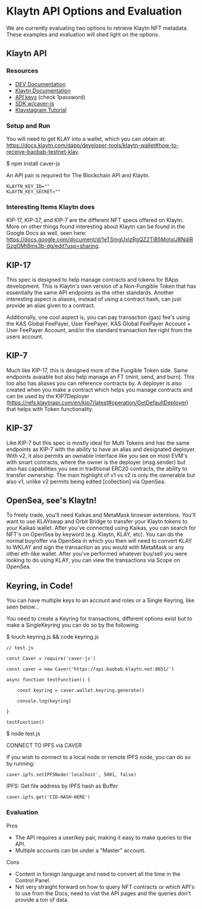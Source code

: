 # Klaytn API Options and Evaluation

We are currently evaluating two options to retrieve Klaytn NFT metadata. These examples and evaluation will shed light on the options.

## Klaytn API

### Resources

- [DEV Documentation](https://www.klaytn.com/developers)
- [Klaytn Documentation](https://docs.klaytn.com)
- [API keys](https://dashboard.blockchainapi.com/#api-keys) (check 1password)
- [SDK w/caver-js](https://medium.com/klaytn/common-architecture-of-caver-a714224a0047)
- [Klaystagram Tutorial](https://docs.klaytn.com/dapp/tutorials/klaystagram)

### Setup and Run

You will need to get KLAY into a wallet, which you can obtain at: https://docs.klaytn.com/dapp/developer-tools/klaytn-wallet#how-to-receive-baobab-testnet-klay. 

$ npm install caver-js

An API pair is required for The Blockchain API and Klaytn. 

```
KLAYTN_KEY_ID=""
KLAYTN_KEY_SECRET=""
```
### Interesting Items Klaytn does
KIP-17, KIP-37, and KIP-7 are the different NFT specs offered on Klaytn. More on other things found interesting about Klaytn can be found in the Google Docs as well, seen here: https://docs.google.com/document/d/1eTSmgUxIzRgQZ2TiB5MotxiJ8NdjRGzgOMt8ms3b-dg/edit?usp=sharing.

## KIP-17 
This spec is designed to help manage contracts and tokens for BApp development. This is Klaytn's own version of a Non-Fungible Token that has essentially the same API endpoints as the other standards. Another interesting aspect is aliases, instead of using a contract hash, can just provide an alias given to a contract.

Additionally, one cool aspect is, you can pay transaction (gas) fee's using the KAS Global FeePayer, User FeePayer, KAS Global FeePayer Account + User FeePayer Account, and/or the standard transaction fee right from the users account.

## KIP-7
Much like KIP-17, this is designed more of the Fungible Token side. Same endpoints avaiable but also help manage an FT (mint, send, and burn). This too also has aliases you can reference contracts by. A deployer is also created when you make a contract which helps you manage contracts and can be used by the KIP7Deployer (https://refs.klaytnapi.com/en/kip7/latest#operation/GetDefaultDeployer) that helps with Token functionality. 

## KIP-37
Like KIP-7 but this spec is mostly ideal for Multi Tokens and has the same endpoints as KIP-7 with the ability to have an alias and designated deployer. With v2, it also permits an ownable interface like you see on most EVM's with smart contracts, where the owner is the deployer (msg.sender) but also has capabilities you see in traditional ERC20 contracts, the ability to transfer ownership. The main highlight of v1 vs v2 is only the ownerable but also v1, unlike v2 permits being edited [collection] via OpenSea.

## OpenSea, see's Klaytn!
To freely trade, you'll need Kaikas and MetaMask browser extentions. You'll want to use KLAYswap and Orbit Bridge to transfer your Klaytn tokens to your Kaikas wallet. After you've connected using Kaikas, you can search for NFT's on OpenSea by keyword (e.g. Klaytn, KLAY, etc). You can do the normal buy/offer via OpenSea in which you then will need to convert KLAY to WKLAY and sign the transaction as you would with MetaMask or any other eth-like wallet. After you've performed whatever buy/sell you were looking to do using KLAY, you can view the transactions via Scope on OpenSea.

## Keyring, in Code!

You can have multiple keys to an account and roles or a Single Keyring, like seen below...

You need to create a Keyring for transactions, different options exist but to make a SingleKeyring you can do so by the following:

$ touch keyring.js && code keyring.js

	// test.js

	const Caver = require('caver-js')

	const caver = new Caver('https://api.baobab.klaytn.net:8651/')

	async function testFunction() {

		const keyring = caver.wallet.keyring.generate()
	
		console.log(keyring)
	
	}

	testFunction()

$ node test.js

CONNECT TO IPFS via CAVER

If you wish to connect to a local node or remote IPFS node, you can do so by running:

	caver.ipfs.setIPFSNode('localhost', 5001, false)

IPFS: Get file address by IPFS hash as Buffer

	caver.ipfs.get('CID-HASH-HERE')


### Evaluation

Pros
- The API requires a user/key pair, making it easy to make queries to the API.
- Multiple accounts can be under a "Master" account.

Cons
- Content in foreign language and need to convert all the time in the Control Panel.
- Not very straight forward on how to query NFT contracts or which API's to use from the Docs, need to vist the API pages and the queries don't provide a ton of data.
